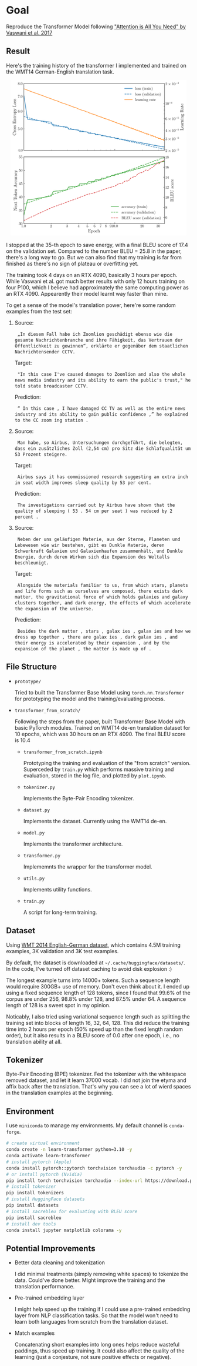 # Goal

Reproduce the Transformer Model following ["Attention is All You Need" by Vaswani et al. 2017](https://arxiv.org/abs/1706.03762)

## Result

Here's the training history of the transformer I implemented and trained on the WMT14 German-English translation task.

<p align="center">
    <img src="transformer_from_scratch/base_wmt14_de-en.png" width="480">
</p>

I stopped at the 35-th epoch to save energy, with a final BLEU score of 17.4 on the validation set. Compared to the number BLEU = 25.8 in the paper, there's a long way to go. But we can also find that my training is far from finished as there's no sign of plateau or overfitting yet.

The training took 4 days on an RTX 4090, basically 3 hours per epoch. While Vaswani et al. got much better results with only 12 hours training on four P100, which I believe had approximately the same computing power as an RTX 4090. Appearently their model learnt way faster than mine.

To get a sense of the model's translation power, here're some random examples from the test set:

1.
    Source: 
    
        „In diesem Fall habe ich Zoomlion geschädigt ebenso wie die gesamte Nachrichtenbranche und ihre Fähigkeit, das Vertrauen der Öffentlichkeit zu gewinnen“, erklärte er gegenüber dem staatlichen Nachrichtensender CCTV.

    Target: 
    
        "In this case I've caused damages to Zoomlion and also the whole news media industry and its ability to earn the public's trust," he told state broadcaster CCTV.

    Prediction: 
    
        “ In this case , I have damaged CC TV as well as the entire news industry and its ability to gain public confidence ,” he explained to the CC zoom ing station .

1. 
    Source: 
    
        Man habe, so Airbus, Untersuchungen durchgeführt, die belegten, dass ein zusätzliches Zoll (2,54 cm) pro Sitz die Schlafqualität um 53 Prozent steigere.

    Target: 
    
        Airbus says it has commissioned research suggesting an extra inch in seat width improves sleep quality by 53 per cent.

    Prediction: 
    
        The investigations carried out by Airbus have shown that the quality of sleeping ( 53 . 54 cm per seat ) was reduced by 2 percent .

1.
    Source: 
    
        Neben der uns geläufigen Materie, aus der Sterne, Planeten und Lebewesen wie wir bestehen, gibt es Dunkle Materie, deren Schwerkraft Galaxien und Galaxienhaufen zusammenhält, und Dunkle Energie, durch deren Wirken sich die Expansion des Weltalls beschleunigt.

    Target: 
    
        Alongside the materials familiar to us, from which stars, planets and life forms such as ourselves are composed, there exists dark matter, the gravitational force of which holds galaxies and galaxy clusters together, and dark energy, the effects of which accelerate the expansion of the universe.

    Prediction: 
    
        Besides the dark matter , stars , galax ies , galax ies and how we dress up together , there are galax ies , dark galax ies , and their energy is accelerated by their expansion , and by the expansion of the planet , the matter is made up of .



## File Structure

-   `prototype/`

    Tried to built the Transformer Base Model using `torch.nn.Transformer` for prototyping the model and the training/evaluating process.

-   `transformer_from_scratch/`

    Following the steps from the paper, built Transformer Base Model with basic PyTorch modules. Trained on WMT14 de-en translation dataset for 10 epochs, which was 30 hours on an RTX 4090. The final BLEU score is 10.4

    -   `transformer_from_scratch.ipynb`

        Prototyping the training and evaluation of the "from scratch" version. Superceded by `train.py` which performs massive training and evaluation, stored in the log file, and plotted by `plot.ipynb`.

    -   `tokenizer.py`

        Implements the Byte-Pair Encoding tokenizer.

    -   `dataset.py`

        Implements the dataset. Currently using the WMT14 de-en.

    -   `model.py`

        Implements the transformer architecture.

    -   `transformer.py`

        Implememnts the wrapper for the transformer model.

    -   `utils.py`

        Implements utility functions.

    -   `train.py`

        A script for long-term training.

## Dataset

Using [WMT 2014 English-German dataset](https://huggingface.co/datasets/wmt14), which contains 4.5M training examples, 3K validation and 3K test examples.

By default, the dataset is downloaded at `~/.cache/huggingface/datasets/`. In the code, I've turned off dataset caching
to avoid disk explosion :)

The longest example turns into 14000+ tokens. Such a sequence length would require 300GB+ use of memory. Don't even think about it. I ended up using a fixed sequence length of 128 tokens, since I found that 99.6\% of the corpus are under 256, 98.8\% under 128, and 87.5\% under 64. A sequence length of 128 is a sweet spot in my opinion.

Noticably, I also tried using variational sequence length such as splitting the training set into blocks of length 16, 32, 64, 128. This did reduce the training time into 2 hours per epoch (50\% speed up than the fixed length random order), but it also results in a BLEU score of 0.0 after one epoch, i.e., no translation ability at all.

## Tokenizer

Byte-Pair Encoding (BPE) tokenizer. Fed the tokenizer with the whitespace removed dataset, and let it learn 37000 vocab. I did not join the etyma and affix back after the translation. That's why you can see a lot of wierd spaces in the translation examples at the beginning.

## Environment

I use `miniconda` to manage my environments. My default channel is `conda-forge`.

```bash
# create virtual environment
conda create -n learn-transformer python=3.10 -y
conda activate learn-transformer
# install pytorch (Apple)
conda install pytorch::pytorch torchvision torchaudio -c pytorch -y
# or install pytorch (Nvidia)
pip install torch torchvision torchaudio --index-url https://download.pytorch.org/whl/cu118
# install tokenizer
pip install tokenizers
# install HuggingFace datasets
pip install datasets
# install sacrebleu for evaluating with BLEU score
pip install sacrebleu
# install dev tools
conda install jupyter matplotlib colorama -y
```

## Potential Improvements

-   Better data cleaning and tokenization

    I did minimal treatments (simply removing white spaces) to tokenize the data. Could've done better. Might improve the training and the translation performance.

-   Pre-trained embedding layer

    I might help speed up the training if I could use a pre-trained embedding layer from NLP classification tasks. So that the model won't need to learn both languages from scratch from the translation dataset.

-   Match examples

    Concatenating short examples into long ones helps reduce wasteful paddings, thus speed up training. It could also affect the quality of the learning (just a conjesture, not sure positive effects or negative).